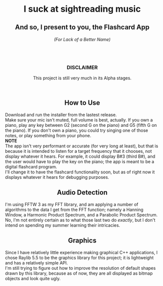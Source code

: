 <h1 align="center">I suck at sightreading music</h1>
<h2 align="center">And so, I present to you, the Flashcard App</h2>
<h6 align="center">(For Lack of a Better Name)</h6>

</br>
<h3 align="center"><b>DISCLAIMER</b></h3>
<p align="center">This project is still very much in its Alpha stages.</p></br>

<h2 align="center">How to Use</h2>
Download and run the installer from the lastest release.</br>
Make sure your mic isn't muted, full volume is best, actually. If you own a piano, play any key between G2 (second G on the piano) and G5 (fifth G on the piano). If you don't own a piano, you could try singing one of those notes, or play something from your phone.</br>
<b>NOTE</b></br>
The app isn't very performant or accurate (for very long at least), but that is because it is intended to listen for a target frequency that it chooses, not display whatever it hears. For example, it could display B#3 (third B#), and the user would have to play the key on the piano; the app is meant to be a digital flashcard program.</br>
I'll change it to have the flashcard functionality soon, but as of right now it displays whatever it hears for debugging purposes.</br>

<h2 align="center">Audio Detection</h2>
I'm using FFTW 3 as my FFT library, and am applying a number of algorithms to the data I get from the FFT function; namely a Hanning Window, a Harmonic Product Spectrum, and a Parabolic Product Spectrum.</br>
No, I'm not entirely certain as to what those last two do <i>exactly</i>, but I don't intend on spending my summer learning their intricacies.

<h2 align="center">Graphics</h2>
Since I have relatively little experience making graphical C++ applications, I chose Raylib 5.5 to be the graphics library for this project; it is lightweight and has a relatively simple API.</br>
I'm still trying to figure out how to improve the resolution of default shapes drawn by this library, because as of now, they are all displayed as bitmap objects and look quite ugly.
